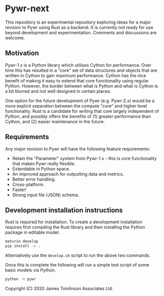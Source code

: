 # Pywr-next

This repository is an experimental repository exploring ideas for a major revision to Pywr using Rust as a backend. It
is currently not ready for use beyond development and experimentation. Comments and discussions are welcome.

## Motivation

Pywr-1.x is a Python library which utilises Cython for performance. Over time this has resulted in a "core"
set of data structures and objects that are written in Cython to gain maximum performance. Cython has the nice
benefit of making it easy to extend that core functionality using regular Python. However, the border between what
is Python and what is Cython is a bit blurred and not well designed in certain places.

One option for the future development of Pywr (e.g. Pywr-2.x) would be a more explicit separation between the compute
"core" and higher level functionality. Rust is a candidate for writing that core largely independent of Python, and
possibly offers the benefits of (1) greater performance than Cython, and (2) easier maintenance in the future.

## Requirements

Any major revision to Pywr will have the following feature requirements:

 - Retain the "Parameter" system from Pywr-1.x - this is core functionality that makes Pywr really flexible.
 - Extendable in Python space.
 - An improved approach for outputting data and metrics.
 - Better error handling.
 - Cross-platform.
 - Faster!
 - Strong input file (JSON) schema.

## Development installation instructions

Rust is required for installation. To create a development installation requires first compiling the
Rust library and then installing the Python package in editable model.

```bash
maturin develop
pip install -e .
```

Alternatively use the `develop.sh` script to run the above two commands.

Once this is complete the following will run a simple test script of some basic models via Python.

```bash
python -m pywr
```


Copyright (C) 2020 James Tomlinson Associates Ltd.
